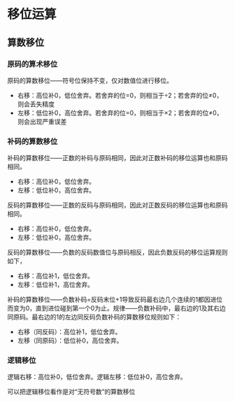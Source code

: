 # 移位运算

## 算数移位

### 原码的算术移位

原码的算数移位——符号位保持不变，仅对数值位进行移位。

* 右移：高位补0，低位舍弃。若舍弃的位=0，则相当于÷2；若舍弃的位≠0，则会丢失精度
* 左移：低位补0，高位舍弃。若舍弃的位=0，则相当于×2；若舍弃的位≠0，则会出现严重误差

### 补码的算数移位

补码的算数移位——正数的补码与原码相同，因此对正数补码的移位运算也和原码相同。

* 右移：高位补0，低位舍弃。
* 左移：低位补0，高位舍弃。

反码的算数移位——正数的反码与原码相同，因此对正数反码的移位运算也和原码相同。

* 右移：高位补0，低位舍弃。
* 左移：低位补0，高位舍弃。

反码的算数移位——负数的反码数值位与原码相反，因此负数反码的移位运算规则如下，

* 右移：高位补1，低位舍弃。
* 左移：低位补1，高位舍弃。

补码的算数移位——负数补码=反码末位+1导致反码最右边几个连续的1都因进位而变为0，直到进位碰到第一个0为止。规律——负数补码中，最右边的1及其右边同原码。最右边的1的左边同反码负数补码的算数移位规则如下：

* 右移（同反码）：高位补1，低位舍弃。
* 左移（同原码）：低位补0，高位舍弃。

### 逻辑移位

逻辑右移：高位补0，低位舍弃。逻辑左移：低位补0，高位舍弃。

可以把逻辑移位看作是对“无符号数”的算数移位
